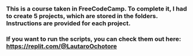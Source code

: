 ### This is a course taken in FreeCodeCamp. To complete it, I had to create 5 projects, which are stored in the folders. Instructions are provided for each project.
### If you want to run the scripts, you can check them out here: https://replit.com/@LautaroOchotore
